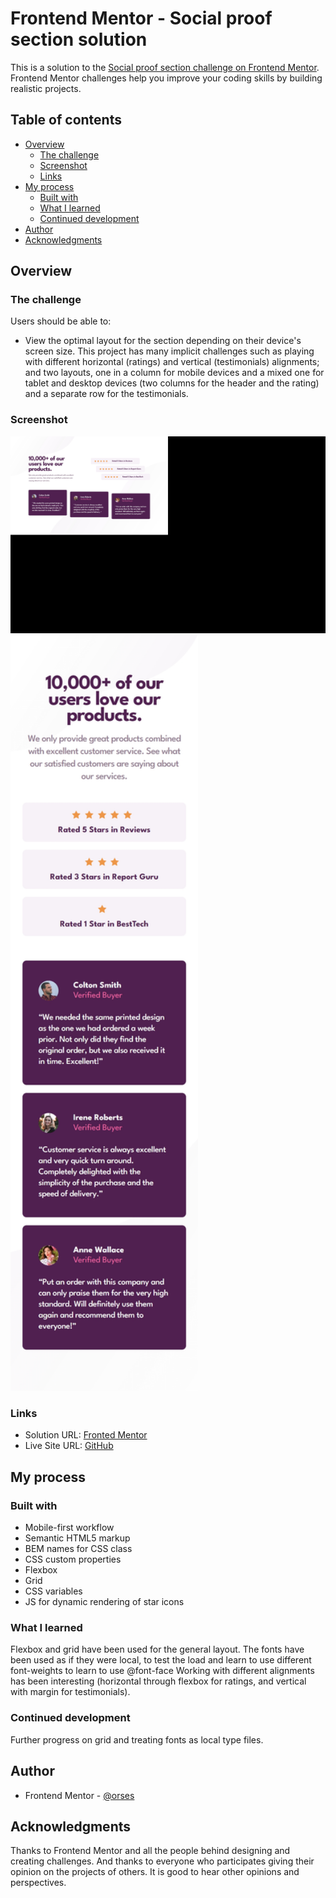 # Frontend Mentor - Social proof section solution

This is a solution to the [Social proof section challenge on Frontend Mentor](https://www.frontendmentor.io/challenges/social-proof-section-6e0qTv_bA). Frontend Mentor challenges help you improve your coding skills by building realistic projects.

## Table of contents

- [Overview](#overview)
  - [The challenge](#the-challenge)
  - [Screenshot](#screenshot)
  - [Links](#links)
- [My process](#my-process)
  - [Built with](#built-with)
  - [What I learned](#what-i-learned)
  - [Continued development](#continued-development)
- [Author](#author)
- [Acknowledgments](#acknowledgments)

## Overview

### The challenge

Users should be able to:

- View the optimal layout for the section depending on their device's screen size.
  This project has many implicit challenges such as playing with different horizontal (ratings) and vertical (testimonials) alignments; and two layouts, one in a column for mobile devices and a mixed one for tablet and desktop devices (two columns for the header and the rating) and a separate row for the testimonials.

### Screenshot

<img src="./data/screenshot_desktop.jpg" width="600">
<img src="./data/screenshot_mobile_375.jpg" width="300">

### Links

- Solution URL: [Fronted Mentor](https://www.frontendmentor.io/challenges/social-proof-section-6e0qTv_bA/hub/bem-flexbox-and-grid-ptFVMHERqk)
- Live Site URL: [GitHub](https://orses.github.io/vanilla_javascript/section_social/src/)

## My process

### Built with

- Mobile-first workflow
- Semantic HTML5 markup
- BEM names for CSS class
- CSS custom properties
- Flexbox
- Grid
- CSS variables
- JS for dynamic rendering of star icons

### What I learned

Flexbox and grid have been used for the general layout.
The fonts have been used as if they were local, to test the load and learn to use different font-weights to learn to use @font-face
Working with different alignments has been interesting (horizontal through flexbox for ratings, and vertical with margin for testimonials).

### Continued development

Further progress on grid and treating fonts as local type files.

## Author

- Frontend Mentor - [@orses](https://www.frontendmentor.io/profile/orses)

## Acknowledgments

Thanks to Frontend Mentor and all the people behind designing and creating challenges.
And thanks to everyone who participates giving their opinion on the projects of others. It is good to hear other opinions and perspectives.
